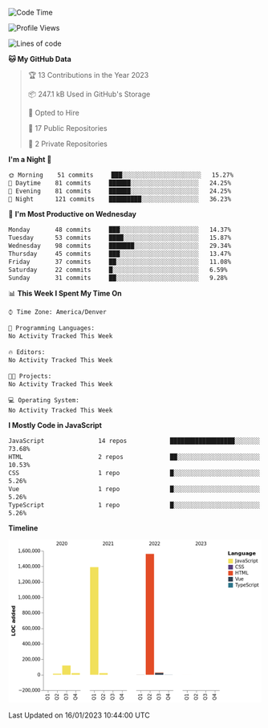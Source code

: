 <!--START_SECTION:waka-->
![Code Time](http://img.shields.io/badge/Code%20Time-0%20secs-blue)

![Profile Views](http://img.shields.io/badge/Profile%20Views-0-blue)

![Lines of code](https://img.shields.io/badge/From%20Hello%20World%20I%27ve%20Written-3%20Million%20lines%20of%20code-blue)

**🐱 My GitHub Data** 

> 🏆 13 Contributions in the Year 2023
 > 
> 📦 247.1 kB Used in GitHub's Storage 
 > 
> 💼 Opted to Hire
 > 
> 📜 17 Public Repositories 
 > 
> 🔑 2 Private Repositories  
 > 
**I'm a Night 🦉** 

```text
🌞 Morning    51 commits     ███░░░░░░░░░░░░░░░░░░░░░░   15.27% 
🌆 Daytime    81 commits     ██████░░░░░░░░░░░░░░░░░░░   24.25% 
🌃 Evening    81 commits     ██████░░░░░░░░░░░░░░░░░░░   24.25% 
🌙 Night      121 commits    █████████░░░░░░░░░░░░░░░░   36.23%

```
📅 **I'm Most Productive on Wednesday** 

```text
Monday       48 commits     ███░░░░░░░░░░░░░░░░░░░░░░   14.37% 
Tuesday      53 commits     ████░░░░░░░░░░░░░░░░░░░░░   15.87% 
Wednesday    98 commits     ███████░░░░░░░░░░░░░░░░░░   29.34% 
Thursday     45 commits     ███░░░░░░░░░░░░░░░░░░░░░░   13.47% 
Friday       37 commits     ██░░░░░░░░░░░░░░░░░░░░░░░   11.08% 
Saturday     22 commits     █░░░░░░░░░░░░░░░░░░░░░░░░   6.59% 
Sunday       31 commits     ██░░░░░░░░░░░░░░░░░░░░░░░   9.28%

```


📊 **This Week I Spent My Time On** 

```text
⌚︎ Time Zone: America/Denver

💬 Programming Languages: 
No Activity Tracked This Week

🔥 Editors: 
No Activity Tracked This Week

🐱‍💻 Projects: 
No Activity Tracked This Week

💻 Operating System: 
No Activity Tracked This Week

```

**I Mostly Code in JavaScript** 

```text
JavaScript               14 repos            ██████████████████░░░░░░░   73.68% 
HTML                     2 repos             ██░░░░░░░░░░░░░░░░░░░░░░░   10.53% 
CSS                      1 repo              █░░░░░░░░░░░░░░░░░░░░░░░░   5.26% 
Vue                      1 repo              █░░░░░░░░░░░░░░░░░░░░░░░░   5.26% 
TypeScript               1 repo              █░░░░░░░░░░░░░░░░░░░░░░░░   5.26%

```


**Timeline**

![Chart not found](https://raw.githubusercontent.com/certifiedbice/certifiedbice/main/charts/bar_graph.png) 


 Last Updated on 16/01/2023 10:44:00 UTC
<!--END_SECTION:waka-->
